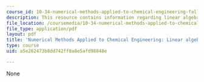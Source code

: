```yaml
---
course_id: 10-34-numerical-methods-applied-to-chemical-engineering-fall-2015
description: This resource contains information regarding linear algebra 4.
file_location: /coursemedia/10-34-numerical-methods-applied-to-chemical-engineering-fall-2015/a5e262473b8dd742ff8a8e5afd98848e_MIT10_34F15_Lec04.pdf
file_type: application/pdf
layout: pdf
title: 'Numerical Methods Applied to Chemical Engineering: Linear algebra 4'
type: course
uid: a5e262473b8dd742ff8a8e5afd98848e

---
```

None